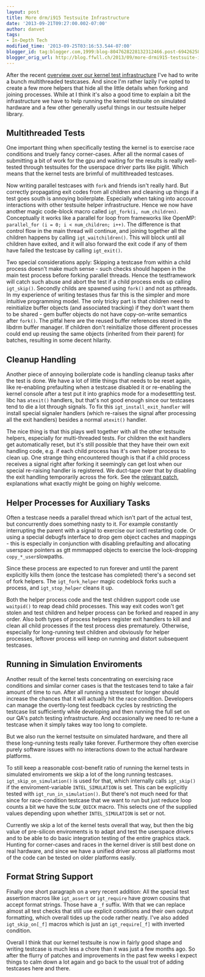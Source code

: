 ```yaml
---
layout: post
title: More drm/i915 Testsuite Infrastructure
date: '2013-09-21T09:27:00.002-07:00'
author: danvet
tags:
- In-Depth Tech
modified_time: '2013-09-25T03:16:53.544-07:00'
blogger_id: tag:blogger.com,1999:blog-8047628228132312466.post-6942625817573587722
blogger_orig_url: http://blog.ffwll.ch/2013/09/more-drmi915-testsuite-infrastructure.html
---
```



After the recent [overview over our kernel test
infrastructure](/2013/08/recent-drmi915-testsuite-improvements.html)
I've had to write a bunch multithreaded testcases. And since I'm rather lazily
I've opted to create a few more helpers that hide all the little details when
forking and joining processes. While at I think it's also a good time to explain
a bit the infrastructure we have to help running the kernel testsuite on
simulated hardware and a few other generally useful things in our testsuite
helper library. 
<!--more-->

## Multithreaded Tests 


One important thing when specifically testing the kernel is to exercise race conditions and truely fancy corner-cases. After all the normal cases of submitting a bit of work for the gpu and waiting for the results is really well-tested through testsuites for the userspace driver parts like piglit. Which means that the kernel tests are brimful of multithreaded testcases. 

Now writing parallel testcases with <code>fork</code> and friends isn't really hard. But correctly propagating exit codes from all children and cleaning up things if a test goes south is annoying boilerplate. Especially when taking into account interactions with other testsuite helper infrastructure. Hence we now have another magic code-block macro called <code>igt_fork(i, num_children)</code>. Conceptually it works like a parallel for loop from frameworks like OpenMP: <code>parallel_for (i = 0; i < num_children; i++)</code>. The difference is that control flow in the main thread will continue, and joining together all the children happens by calling <code>igt_waitchildren()</code>. This will block until all children have exited, and it will also forward the exit code if any of them have failed the testcase by calling <code>igt_exit()</code>. 

Two special considerations apply: Skipping a testcase from within a child process doesn't make much sense - such checks should happen in the main test process before forking parallel threads. Hence the testframework will catch such abuse and abort the test if a child process ends up calling <code>igt_skip()</code>. Secondly childs are spawned using <code>fork()</code> and not as pthreads. In my experience of writing testases thus far this is the simpler and more intuitive programming model. The only tricky part is that children need to reinitialize buffer objects (and associated tracking) if they don't want them to be shared - gem buffer objects do not have copy-on-write semantics after <code>fork()</code>. The pitfal here are the reused buffer references stored in the libdrm buffer manager. If children don't reinitialize those different processes could end up reusing the same objects (inherited from their parent) for batches, resulting in some decent hilarity. 


## Cleanup Handling


Another piece of annoying boilerplate code is handling cleanup tasks after the test is done. We have a lot of little things that needs to be reset again, like re-enabling prefaulting when a testcase disabled it or re-enabling the kernel console after a test put it into graphics mode for a modesettting test. libc has <code>atexit()</code> handlers, but that's not good enough since our testcases tend to die a lot through signals. To fix this <code>igt_install_exit_handler</code> will install special signaler handlers (which re-raises the signal after processing all the exit handlers) besides a normal <code>atexit()</code> handler. 

The nice thing is that this plays well together with all the other testsuite helpers, especially for multi-threaded tests. For children the exit handlers get automatically reset, but it's still possible that they have their own exit handling code, e.g. if each child process has it's own helper process to clean up. One strange thing encountered though is that if a child process receives a signal right after forking it seemingly can get lost when our special re-raising handler is registered. We duct-tape over that by disabling the exit handling temporarily across the fork. See the [relevant patch](http://cgit.freedesktop.org/xorg/app/intel-gpu-tools/commit/?id=a031a1bf93b828585e7147f06145fc5030814547), explanations what exactly might be going on highly welcome. 


## Helper Processes for Auxiliary Tasks


Often a testcase needs a parallel thread which isn't part of the actual test, but concurrently does something nasty to it. For example constantly interrupting the parent with a signal to exercise our ioctl restarting code. Or using a special debugfs interface to drop gem object caches and mappings - this is especially in conjunction with disabling prefaulting and allocating userspace pointers as gtt mmmapped objects to exercise the lock-dropping <code>copy_*_user</code>slowpaths.  

Since these process are expected to run forever and until the parent explicitly kills them (once the testcase has completed) there's a second set of fork helpers. The <code>igt_fork_helper</code> magic codeblock forks such a process, and <code>igt_stop_helper</code> cleans it up. 

Both the helper process code and the test children support code use <code>waitpid()</code> to reap dead child processes. This way exit codes won't get stolen and test children and helper process can be forked and reaped in any order. Also both types of process helpers register exit handlers to kill and clean all child processes if the test process dies prematurely. Otherwise, especially for long-running test children and obviously for helper processes, leftover process will keep on running and distort subsequent testcases. 


## Running in Simulation Enviroments


Another result of the kernel tests concentrating on exercising race conditions and similar corner cases is that the testcases tend to take a fair amount of time to run. After all running a stresstest for longer should increase the chances that it will actually hit the race condition. Developers can manage the overtly-long test feedback cycles by restricting the testcase list sufficiently while developing and then running the full set on our QA's patch testing infrastructure. And occasionally we need to re-tune a testcase when it simply takes way too long to complete. 

But we also run the kernel testsuite on simulated hardware, and there all these long-running tests really take forever. Furthermore they often exercise purely software issues with no interactions down to the actual hardware platforms. 

To still keep a reasonable cost-benefit ratio of running the kernel tests in simulated enviroments we skip a lot of the long running testcases. <code>igt_skip_on_simulation()</code> is used for that, which internally calls <code>igt_skip()</code> if the enviroment-variable <code>INTEL_SIMULATION</code> is set. This can be explicitly tested with <code>igt_run_in_simulation()</code>. But there's not much need for that since for race-condition testcase that we want to run but just reduce loop counts a bit we have the <code>SLOW_QUICK</code> macro. This selects one of the supplied values depending upon whether <code>INTEL_SIMULATION</code> is set or not. 

Currently we skip a lot of the kernel tests overall that way, but then the big value of pre-silicon enviroments is to adapt and test the userspace drivers and to be able to do basic integration testing of the entire graphics stack. Hunting for corner-cases and races in the kernel driver is still best done on real hardware, and since we have a unified driver across all platforms most of the code can be tested on older platforms easily. 


## Format String Support


Finally one short paragraph on a very recent addition: All the special test assertion macros like <code>igt_assert</code> or <code>igt_require</code> have grown cousins that accept format strings. Those have a <code>_f</code> suffix. With that we can replace almost all test checks that still use explicit conditions and their own output formatting, which overall tides up the code rather neatly. I've also added <code>igt_skip_on[_f]</code> macros which is just an <code>igt_require[_f]</code> with inverted condition. 

Overall I think that our kernel testsuite is now in fairly good shape and writing testcase is much less a chore than it was just a few months ago. So after the flurry of patches and improvements in the past few weeks I expect things to calm down a lot again and go back to the usual trot of adding testcases here and there. 
   
